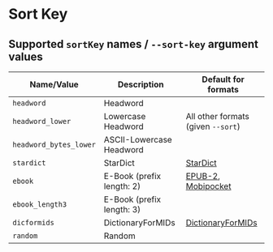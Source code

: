 # Sort Key

## Supported `sortKey` names / `--sort-key` argument values

| Name/Value             | Description               | Default for formats                               |
| ---------------------- | ------------------------- | ------------------------------------------------- |
| `headword`             | Headword                  |                                                   |
| `headword_lower`       | Lowercase Headword        | All other formats (given `--sort`)                |
| `headword_bytes_lower` | ASCII-Lowercase Headword  |                                                   |
| `stardict`             | StarDict                  | [StarDict](./p/stardict.md)                       |
| `ebook`                | E-Book (prefix length: 2) | [EPUB-2](./p/epub2.md), [Mobipocket](./p/mobi.md) |
| `ebook_length3`        | E-Book (prefix length: 3) |                                                   |
| `dicformids`           | DictionaryForMIDs         | [DictionaryForMIDs](./p/dicformids.md)            |
| `random`               | Random                    |                                                   |
